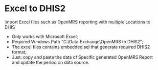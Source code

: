 # Excel to DHIS2
Import Excel files such as OpenMRS reporting with multiple Locations to DHIS

- Only works with Microsoft Excel;
- Required Windows Path "C:\Data Exchange\OpenMRS to DHIS2";
- The excel files contains embedded sql that generate required DHIS2 format;
- Just: copy and paste the data of Specific generated OpenMRS Report and update the period on data source.
